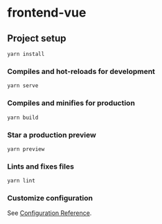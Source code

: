 # frontend-vue

## Project setup
```
yarn install
```

### Compiles and hot-reloads for development
```
yarn serve
```

### Compiles and minifies for production
```
yarn build
```

### Star a production preview
```
yarn preview
```

### Lints and fixes files
```
yarn lint
```

### Customize configuration
See [Configuration Reference](https://cli.vuejs.org/config/).
